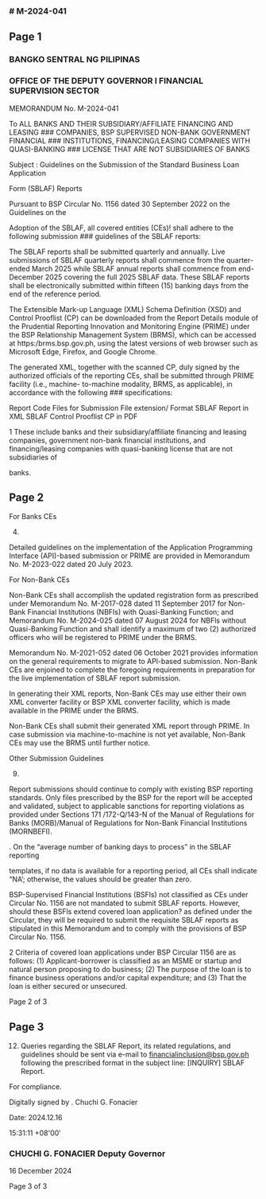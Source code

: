 ### # M-2024-041

## Page 1

### BANGKO SENTRAL NG PILIPINAS

### OFFICE OF THE DEPUTY GOVERNOR I FINANCIAL SUPERVISION SECTOR

MEMORANDUM No. M-2024-041

To ALL BANKS AND THEIR SUBSIDIARY/AFFILIATE FINANCING AND LEASING ### COMPANIES, BSP SUPERVISED NON-BANK GOVERNMENT FINANCIAL ### INSTITUTIONS, FINANCING/LEASING COMPANIES WITH QUASI-BANKING ### LICENSE THAT ARE NOT SUBSIDIARIES OF BANKS

Subject : Guidelines on the Submission of the Standard Business Loan Application

Form (SBLAF) Reports

Pursuant to BSP Circular No. 1156 dated 30 September 2022 on the Guidelines on the

Adoption of the SBLAF, all covered entities (CEs)! shall adhere to the following submission ### guidelines of the SBLAF reports:

The SBLAF reports shall be submitted quarterly and annually. Live submissions of SBLAF quarterly reports shall commence from the quarter-ended March 2025 while SBLAF annual reports shall commence from end-December 2025 covering the full 2025 SBLAF data. These SBLAF reports shall be electronically submitted within fifteen (15) banking days from the end of the reference period.

The Extensible Mark-up Language (XML) Schema Definition (XSD) and Control Prooflist (CP) can be downloaded from the Report Details module of the Prudential Reporting Innovation and Monitoring Engine (PRIME) under the BSP Relationship Management System (BRMS), which can be accessed at https:/brms.bsp.gov.ph, using the latest versions of web browser such as Microsoft Edge, Firefox, and Google Chrome.

The generated XML, together with the scanned CP, duly signed by the authorized officials of the reporting CEs, shall be submitted through PRIME facility (i.e., machine- to-machine modality, BRMS, as applicable), in accordance with the following ### specifications:

Report Code Files for Submission File extension/ Format SBLAF Report in XML SBLAF Control Prooflist CP in PDF

1 These include banks and their subsidiary/affiliate financing and leasing companies, government non-bank financial institutions, and financing/leasing companies with quasi-banking license that are not subsidiaries of

banks.

## Page 2

For Banks CEs

4.

Detailed guidelines on the implementation of the Application Programming Interface (API)-based submission or PRIME are provided in Memorandum No. M-2023-022 dated 20 July 2023.

For Non-Bank CEs

Non-Bank CEs shall accomplish the updated registration form as prescribed under Memorandum No. M-2017-028 dated 11 September 2017 for Non-Bank Financial Institutions (NBFIs) with Quasi-Banking Function; and Memorandum No. M-2024-025 dated 07 August 2024 for NBFls without Quasi-Banking Function and shall identify a maximum of two (2) authorized officers who will be registered to PRIME under the BRMS.

Memorandum No. M-2021-052 dated 06 October 2021 provides information on the general requirements to migrate to APl-based submission. Non-Bank CEs are enjoined to complete the foregoing requirements in preparation for the live implementation of SBLAF report submission.

In generating their XML reports, Non-Bank CEs may use either their own XML converter facility or BSP XML converter facility, which is made available in the PRIME under the BRMS.

Non-Bank CEs shall submit their generated XML report through PRIME. In case submission via machine-to-machine is not yet available, Non-Bank CEs may use the BRMS until further notice.

Other Submission Guidelines

9.

Report submissions should continue to comply with existing BSP reporting standards. Only files prescribed by the BSP for the report will be accepted and validated, subject to applicable sanctions for reporting violations as provided under Sections 171 /172-Q/143-N of the Manual of Regulations for Banks (MORB)/Manual of Regulations for Non-Bank Financial Institutions (MORNBEFI).

. On the “average number of banking days to process” in the SBLAF reporting

templates, if no data is available for a reporting period, all CEs shall indicate “NA’; otherwise, the values should be greater than zero.

BSP-Supervised Financial Institutions (BSFls) not classified as CEs under Circular No. 1156 are not mandated to submit SBLAF reports. However, should these BSFls extend covered loan application? as defined under the Circular, they will be required to submit the requisite SBLAF reports as stipulated in this Memorandum and to comply with the provisions of BSP Circular No. 1156.

2 Criteria of covered loan applications under BSP Circular 1156 are as follows: (1) Applicant-borrower is classified as an MSME or startup and natural person proposing to do business; (2) The purpose of the loan is to finance business operations and/or capital expenditure; and (3) That the loan is either secured or unsecured.

Page 2 of 3

## Page 3

12. Queries regarding the SBLAF Report, its related regulations, and guidelines should be sent via e-mail to financialinclusion@bsp.gov.ph following the prescribed format in the subject line: [INQUIRY] SBLAF Report.

For compliance.

Digitally signed by . Chuchi G. Fonacier

Date: 2024.12.16

15:31:11 +08'00'

### CHUCHI G. FONACIER Deputy Governor

16 December 2024

Page 3 of 3 